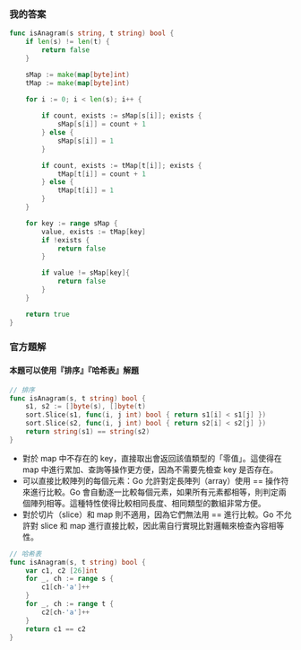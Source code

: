 ### 我的答案
```Go
func isAnagram(s string, t string) bool {
    if len(s) != len(t) {
        return false
    }

    sMap := make(map[byte]int)
    tMap := make(map[byte]int)
    
	for i := 0; i < len(s); i++ {

		if count, exists := sMap[s[i]]; exists {
            sMap[s[i]] = count + 1
        } else {
            sMap[s[i]] = 1
        }

        if count, exists := tMap[t[i]]; exists {
            tMap[t[i]] = count + 1
        } else {
            tMap[t[i]] = 1
        }
	}

    for key := range sMap {
        value, exists := tMap[key]
        if !exists {
            return false
        }

        if value != sMap[key]{
            return false
        }
    }

    return true
}
```

### 官方題解
#### 本題可以使用『排序』『哈希表』解題
```Go
// 排序
func isAnagram(s, t string) bool {
    s1, s2 := []byte(s), []byte(t)
    sort.Slice(s1, func(i, j int) bool { return s1[i] < s1[j] })
    sort.Slice(s2, func(i, j int) bool { return s2[i] < s2[j] })
    return string(s1) == string(s2)
}
```
* 對於 map 中不存在的 key，直接取出會返回該值類型的「零值」。這使得在 map 中進行累加、查詢等操作更方便，因為不需要先檢查 key 是否存在。
* 可以直接比較陣列的每個元素：Go 允許對定長陣列（array）使用 == 操作符來進行比較。Go 會自動逐一比較每個元素，如果所有元素都相等，則判定兩個陣列相等。這種特性使得比較相同長度、相同類型的數組非常方便。
* 對於切片（slice）和 map 則不適用，因為它們無法用 == 進行比較。Go 不允許對 slice 和 map 進行直接比較，因此需自行實現比對邏輯來檢查內容相等性。
```Go
// 哈希表
func isAnagram(s, t string) bool {
    var c1, c2 [26]int
    for _, ch := range s {
        c1[ch-'a']++
    }
    for _, ch := range t {
        c2[ch-'a']++
    }
    return c1 == c2
}
```
